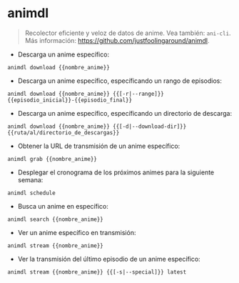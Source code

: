 # animdl

> Recolector eficiente y veloz de datos de anime.
> Vea también: `ani-cli`.
> Más información: <https://github.com/justfoolingaround/animdl>.

- Descarga un anime específico:

`animdl download {{nombre_anime}}`

- Descarga un anime específico, específicando un rango de episodios:

`animdl download {{nombre_anime}} {{[-r|--range]}} {{episodio_inicial}}-{{episodio_final}}`

- Descarga un anime específico, específicando un directorio de descarga:

`animdl download {{nombre_anime}} {{[-d|--download-dir]}} {{ruta/al/directorio_de_descargas}}`

- Obtener la URL de transmisión de un anime específico:

`animdl grab {{nombre_anime}}`

- Desplegar el cronograma de los próximos animes para la siguiente semana:

`animdl schedule`

- Busca un anime en específico:

`animdl search {{nombre_anime}}`

- Ver un anime específico en transmisión:

`animdl stream {{nombre_anime}}`

- Ver la transmisión del último episodio de un anime específico:

`animdl stream {{nombre_anime}} {{[-s|--special]}} latest`
